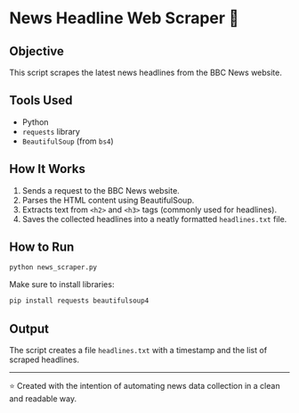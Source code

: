 # News Headline Web Scraper 📰

## Objective
This script scrapes the latest news headlines from the BBC News website.

## Tools Used
- Python
- `requests` library
- `BeautifulSoup` (from `bs4`)

## How It Works
1. Sends a request to the BBC News website.
2. Parses the HTML content using BeautifulSoup.
3. Extracts text from `<h2>` and `<h3>` tags (commonly used for headlines).
4. Saves the collected headlines into a neatly formatted `headlines.txt` file.

## How to Run
```bash
python news_scraper.py
```

Make sure to install libraries:
```bash
pip install requests beautifulsoup4
```

## Output
The script creates a file `headlines.txt` with a timestamp and the list of scraped headlines.

---

⭐ Created with the intention of automating news data collection in a clean and readable way.

